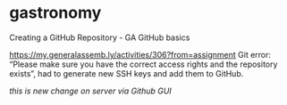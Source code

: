 # gastronomy
Creating a GitHub Repository - GA GitHub basics


https://my.generalassemb.ly/activities/306?from=assignment
Git error: “Please make sure you have the correct access rights and the repository exists”, had to generate new SSH keys and add them to GitHub.


*this is new change on server via Github GUI*
